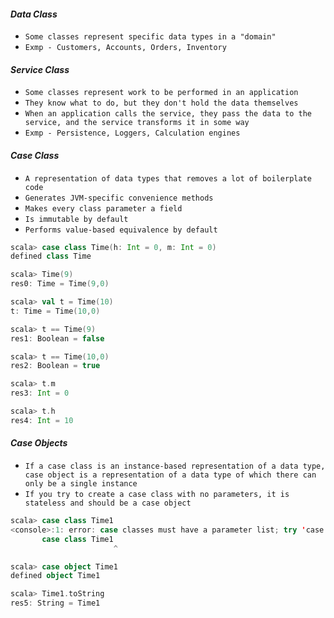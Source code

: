 #### _Data Class_
- `Some classes represent specific data types in a "domain"`
- `Exmp - Customers, Accounts, Orders, Inventory`

#### _Service Class_
- `Some classes represent work to be performed in an application`
- `They know what to do, but they don't hold the data themselves`
- `When an application calls the service, they pass the data to the service, and the service transforms it in some way`
- `Exmp - Persistence, Loggers, Calculation engines`


#### _Case Class_
- `A representation of data types that removes a lot of boilerplate code`
- `Generates JVM-specific convenience methods`
- `Makes every class parameter a field`
- `Is immutable by default`
- `Performs value-based equivalence by default`

```scala
scala> case class Time(h: Int = 0, m: Int = 0)
defined class Time

scala> Time(9)
res0: Time = Time(9,0)

scala> val t = Time(10)
t: Time = Time(10,0)

scala> t == Time(9)
res1: Boolean = false

scala> t == Time(10,0)
res2: Boolean = true

scala> t.m
res3: Int = 0

scala> t.h
res4: Int = 10
```

#### _Case Objects_
- `If a case class is an instance-based representation of a data type, case object is a representation of a
data type of which there can only be a single instance`
- `If you try to create a case class with no parameters, it is stateless and should be a case object`

```scala
scala> case class Time1
<console>:1: error: case classes must have a parameter list; try 'case class Time1()' or 'case object Time1'
       case class Time1
                       ^

scala> case object Time1
defined object Time1

scala> Time1.toString
res5: String = Time1
```
